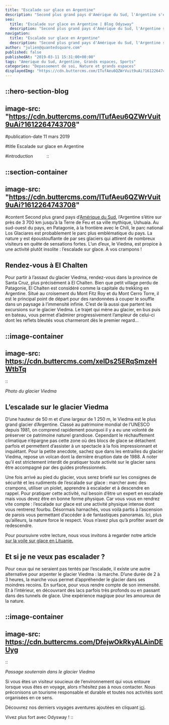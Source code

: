 ```yaml
---
title: "Escalade sur glace en Argentine"
description: "Second plus grand pays d'Amérique du Sud, l'Argentine s'étire sur près de 3 700 km jusqu'à la Terre de Feu et sa ville mythique, Ushuaia. Au sud-ouest du pays, en Patagonie, a la frontière avec le Chili, le parc national Los Glaciares est probablement le parc plus emblématique du pays. ..."
seo:
  title: "Escalade sur glace en Argentine | Blog Odysway"
  description: "Second plus grand pays d'Amérique du Sud, l'Argentine s'étire sur près de 3 700 km jusqu'à la Terre de Feu et sa ville mythique, Ushuaia."
navigation:
  title: "Escalade sur glace en Argentine"
  description: "Second plus grand pays d'Amérique du Sud, l'Argentine s'étire sur près de 3 700 km jusqu'à la Terre de Feu et sa ville mythique, Ushuaia. Au sud-ouest du pays, en Patagonie, a la frontière avec le Chili, le parc national Los Glaciares est probablement le parc plus emblématique du pays. ..."
author: "julien@quantedsquare.com"
published: false
publishedAt: "2019-03-11 15:31:00+00:00"
tags: "Amerique du Sud, Argentine, Grands espaces, Sports"
categories: "Depassement de soi, Nature et grands espaces"
displayedImg: "https://cdn.buttercms.com/ITufAeu6QZWrVuit9uAi?1612264743708"
---
```


::hero-section-blog
---
image-src: "https://cdn.buttercms.com/ITufAeu6QZWrVuit9uAi?1612264743708"
---
#publication-date
11 mars 2019

#title
Escalade sur glace en Argentine

#introduction
         
::

::section-container
---
image-src: "https://cdn.buttercms.com/ITufAeu6QZWrVuit9uAi?1612264743708"
---
#content
Second plus grand pays d’[Amérique du Sud](https://odysway.com/destinations/amerique-du-sud), l’Argentine s’étire sur près de 3 700 km jusqu’à la Terre de Feu et sa ville mythique, Ushuaia. Au sud-ouest du pays, en Patagonie, à la frontière avec le Chili, le parc national Los Glaciares est probablement le parc plus emblématique du pays. La nature y est époustouflante de par ses glaciers qui attirent de nombreux visiteurs en quête de sensations fortes. L’un d’eux, le Viedma, est propice à une activité plutôt insolite : l’escalade sur glace. À vos crampons !

## Rendez-vous à El Chalten

Pour partir à l’assaut du glacier Viedma, rendez-vous dans la province de Santa Cruz, plus précisément à El Chalten. Bien que petit village perdu de Patagonie, El Chalten est considéré comme la capitale du trekking en Argentine. Situé au croisement du Mont Fitz Roy et du Mont Cerro Torre, il est le principal point de départ pour des randonnées à couper le souffle dans un paysage à l’immensité infinie. C’est de là aussi que partent les excursions sur le glacier Viedma. Le trajet qui mène au glacier, en bus puis en bateau, vous permet d’admirer progressivement l’ampleur de celui-ci dont les reflets bleutés vous charmeront dès le premier regard…

::image-container
---
image-src: https://cdn.buttercms.com/xeIDs25ERqSmzeHWtbTq
---
::

_Photo du glacier Viedma_

## **L’escalade sur le glacier Viedma**

D’une hauteur de 50 m et d’une largeur de 1 250 m, le Viedma est le plus grand glacier d’Argentine. Classé au patrimoine mondial de l’UNESCO depuis 1981, on comprend rapidement pourquoi il y a eu une volonté de préserver ce patrimoine naturel grandiose. Cependant le réchauffement climatique n’épargne pas cette zone où des blocs de glace se détachent parfois et permettent d’assister à un spectacle à la fois impressionnant et inquiétant. Pour la petite anecdote, sachez que dans les entrailles du glacier Viedma, repose un volcan dont la dernière éruption date de 1988. A noter qu’il est strictement interdit de pratiquer toute activité sur le glacier sans être accompagné par des guides professionnels.

Une fois arrivé au pied du glacier, vous serez briefé sur les consignes de sécurité et les rudiments de l’escalade sur glace : marcher avec des crampons, utiliser un piolet, apprendre à escalader et à descendre en rappel. Pour pratiquer cette activité, nul besoin d’être un expert en escalade mais vous devez être en bonne forme physique. Car vous vous en rendrez vite compte : l’escalade sur glace est une activité physique intense dont vous rentrerez fourbu. Désormais harnachés, vous voilà partis à l’ascension de parois vous permettant d’accéder à de fantastiques panoramas. Ici, plus qu’ailleurs, la nature force le respect. Vous n’avez plus qu’à profiter avant de redescendre.

Pour poursuivre votre lecture, nous vous invitons à regarder notre article [sur la voile sur glace en Lituanie.](https://odysway.com/voile-sur-glace-en-lituanie?utm_source=article&utm_medium=blog&utm_campaign=escalade+sur+glace+)

## Et si je ne veux pas escalader ?

Pour ceux qui ne seraient pas tentés par l’escalade, il existe une autre alternative pour arpenter le glacier Viedma : la marche. D’une durée de 2 à 3 heures, la marche vous permet d’appréhender le glacier dans ses moindres recoins. En surface, pour vous rendre compte de son immensité. Et à l’intérieur, en découvrant des lacs parfois très profonds ou en passant dans des tunnels de glace. Une expérience magique pour les amoureux de la nature.

::image-container
---
image-src: https://cdn.buttercms.com/DfejwOkRkyALAinDEUyg
---
::

_Passage souterrain dans le glacier Viedma_

Si vous êtes un visiteur soucieux de l’environnement qui vous entoure lorsque vous êtes en voyage, alors n’hésitez pas à nous contacter. Nous préconisons un tourisme responsable et durable et toutes nos activités sont organisées en ce sens.

Découvrez nos derniers voyages aventures ajoutées en cliquant [ici](https://odysway.com/thematiques/voyage-aventure).

Vivez plus fort avec Odysway !
::
